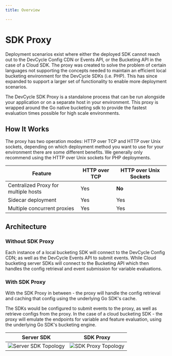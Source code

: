 ```yaml
---
title: Overview

---
```


# SDK Proxy

Deployment scenarios exist where either the deployed SDK cannot reach out to the DevCycle Config CDN or Events API, or
the Bucketing API in the case of a Cloud SDK.
The proxy was created to solve the problem of certain languages not supporting the concepts needed to maintain an
efficient
local bucketing environment for the DevCycle SDKs (i.e. PHP). This has since expanded to support a larger set of
functionality
to enable more deployment scenarios.

The DevCycle SDK Proxy is a standalone process that can be run alongside your application or on a separate
host in your environment.
This proxy is wrapped around the Go native bucketing sdk to provide the fastest evaluation times possible for high scale
environments.

## How It Works

The proxy has two operation modes: HTTP over TCP and HTTP over Unix sockets, depending on which deployment method you
want to use for your environment there are some different benefits. We generally only recommend using the HTTP over Unix
sockets for PHP deployments.

| Feature                              | HTTP over TCP | HTTP over Unix Sockets |
|--------------------------------------|---------------|------------------------|
| Centralized Proxy for multiple hosts | Yes           | **No**                 |
| Sidecar deployment                   | Yes           | Yes                    |
| Multiple concurrent proxies          | Yes           | Yes                    |

## Architecture

### Without SDK Proxy

Each instance of a local bucketing SDK will connect to the DevCycle Config CDN; as well as the DevCycle Events API to
submit events. While Cloud bucketing server SDKs will connect to the Bucketing API which then handles the config
retrieval and event submission for variable evaluations.

### With SDK Proxy

With the SDK Proxy in between - the proxy will handle the config retrieval and caching that
config using the underlying Go SDK's cache.

The SDKs would be configured to submit events to the proxy, as well as retrieve configs from the proxy.
In the case of a cloud bucketing SDK - the proxy will emulate the endpoints for variable and feature evaluation, using
the underlying Go SDK's bucketing engine.

| Server SDK                                       | SDK Proxy                                      |
|--------------------------------------------------|------------------------------------------------|
| ![Server SDK Topology](/server-sdk-topology.svg) | ![SDK Proxy Topology](/sdk-proxy-topology.svg) |
